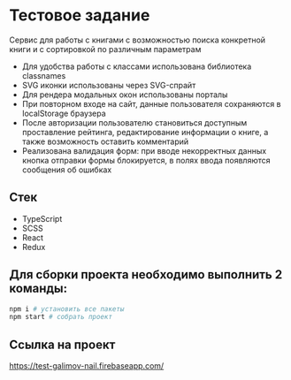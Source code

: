 # Тестовое задание

Сервис для работы с книгами с возможностью поиска конкретной книги и с сортировкой по различным параметрам


* Для удобства работы с классами использована библиотека classnames
* SVG иконки использованы через SVG-спрайт
* Для рендера модальных окон использованы порталы
* При повторном входе на сайт, данные пользователя сохраняются в localStorage браузера
* После авторизации пользователю становиться доступным проставление рейтинга, редактирование информации о книге, а также возможность оставить комментарий
* Реализована валидация форм: при вводе некорректных данных кнопка отправки формы блокируется, в полях ввода появляются сообщения об ошибках

## Стек
* TypeScript
* SCSS
* React
* Redux


## Для сборки проекта необходимо выполнить 2 команды:

```bash
npm i # установить все пакеты
npm start # собрать проект
```


## Ссылка на проект
https://test-galimov-nail.firebaseapp.com/
